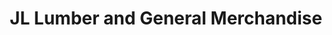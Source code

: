 ---
title: "JL Lumber and General Merchandise"
url: /san-pablo/jl-lumber-and-general-merchandise/
shop: hardware
---